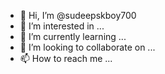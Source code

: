 - 👋 Hi, I’m @sudeepskboy700
- 👀 I’m interested in ...
- 🌱 I’m currently learning ...
- 💞️ I’m looking to collaborate on ...
- 📫 How to reach me ...

<!---
sudeepskboy700/sudeepskboy700 is a ✨ special ✨ repository because its `README.md` (this file) appears on your GitHub profile.
You can click the Preview link to take a look at your changes.
--->
<html>
  <title>nwo hmwwi</title>
  <body>
    
  </body>
</html>
